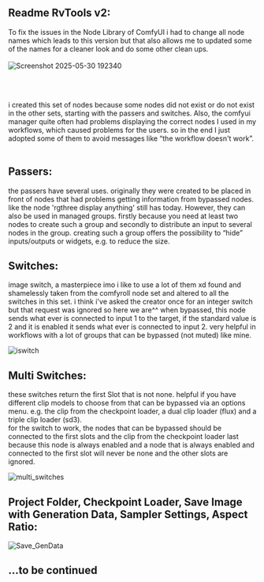 <b><h2>Readme RvTools v2:</h2></b>
To fix the issues in the Node Library of ComfyUI i had to change all node names which leads to this version but that also allows me to updated some of the names for a cleaner look and do some other clean ups.<br><br>
![Screenshot 2025-05-30 192340](https://github.com/user-attachments/assets/1bb07174-9bdd-48e6-b150-c430bbb04745)

<br><br>

i created this set of nodes because some nodes did not exist or do not exist in the other sets, starting with the passers and switches. 
Also, the comfyui manager quite often had problems displaying the correct nodes I used in my workflows, which caused problems for the users. 
so in the end I just adopted some of them to avoid messages like “the workflow doesn't work”.<br><br>

<b><h2>Passers:</h2></b>
the passers have several uses. originally they were created to be placed in front of nodes that had problems getting information from bypassed nodes. 
like the node 'rgthree display anything' still has today. However, they can also be used in managed groups. 
firstly because you need at least two nodes to create such a group and secondly to distribute an input to several nodes in the group. 
creating such a group offers the possibility to “hide” inputs/outputs or widgets, e.g. to reduce the size.

<b><h2>Switches:</h2></b>
image switch, a masterpiece imo i like to use a lot of them xd found and shamelessly taken from the comfyroll node set and altered to all the switches in this set. 
i think i've asked the creator once for an integer switch but that request was ignored so here we are^^
when bypassed, this node sends what ever is connected to input 1 to the target, if the standard value is 2 and it is enabled it sends what ever is connected to input 2. 
very helpful in workflows with a lot of groups that can be bypassed (not muted) like mine.

![iswitch](https://github.com/user-attachments/assets/832494b0-85d6-44e0-b9c0-b7c1e387bcdf)

<b><h2>Multi Switches:</h2></b>
these switches return the first Slot that is not none. helpful if you have different clip models to choose from that can be bypassed via an options menu. 
e.g. the clip from the checkpoint loader, a dual clip loader (flux) and a triple clip loader (sd3). <br>
for the switch to work, the nodes that can be bypassed should be connected to the first slots and the clip from the checkpoint loader last because this node 
is always enabled and a node that is always enabled and connected to the first slot will never be none and the other slots are ignored.

![multi_switches](https://github.com/user-attachments/assets/e365492f-c055-4f46-b70c-d45888e2b82c)

<b><h2>Project Folder, Checkpoint Loader, Save Image with Generation Data, Sampler Settings, Aspect Ratio:</h2></b>

![Save_GenData](https://github.com/user-attachments/assets/b28d2642-7806-42ea-99c5-08cb48e34b85)


<b><h2>...to be continued</h2></b>
